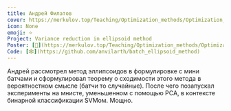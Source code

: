 ```yaml
---
title: Андрей Филатов
cover: https://merkulov.top/Teaching/Optimization_methods/Optimization_methods___/Лучшие_проекты_по_оптимизации_2020/Андрей_Филатов/filatov.png
icon: None
emoji: ⭐
Project: Variance reduction in ellipsoid method
Poster: [📎](https://merkulov.top/Teaching/Optimization_methods/Optimization_methods___/Лучшие_проекты_по_оптимизации_2020/Андрей_Филатов/filatov.pdf)
Code: [🕸](https://github.com/anvilarth/batch_ellipsoid_method)
---
```


Андрей рассмотрел метод эллипсоидов в формулировке с мини батчами и сформулировал теорему о сходимости этого метода в вероятностном смысле (батчи то случайные). После чего позапускал эксперименты на мнисте, уменьшенном с помощью PCA, в контексте бинарной классификации SVMом. Мощно.
